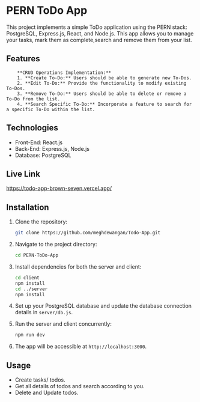 
# PERN ToDo App

This project implements a simple ToDo application using the PERN stack: PostgreSQL, Express.js, React, and Node.js. This app allows you to manage your tasks, mark them as complete,search and remove them from your list.

## Features
```
    **CRUD Operations Implementation:**
    1. **Create To-Do:** Users should be able to generate new To-Dos.
    2. **Edit To-Do:** Provide the functionality to modify existing To-Dos.
    3. **Remove To-Do:** Users should be able to delete or remove a To-Do from the list.
    4. **Search Specific To-Do:** Incorporate a feature to search for a specific To-Do within the list.
```
## Technologies

- Front-End: React.js
- Back-End: Express.js, Node.js
- Database: PostgreSQL

## Live Link 
https://todo-app-brown-seven.vercel.app/


## Installation

1. Clone the repository:

   ```bash
   git clone https://github.com/meghdewangan/Todo-App.git
   ```

2. Navigate to the project directory:

   ```bash
   cd PERN-ToDo-App
   ```

3. Install dependencies for both the server and client:

   ```bash
   cd client
   npm install
   cd ../server
   npm install
   ```

4. Set up your PostgreSQL database and update the database connection details in `server/db.js`.

5. Run the server and client concurrently:

   ```bash
   npm run dev
   ```

6. The app will be accessible at `http://localhost:3000`.

## Usage

- Create tasks/ todos.
- Get all details of todos and search according to you.
- Delete and Update todos.
